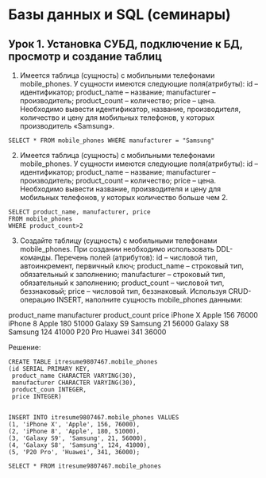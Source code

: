 # Базы данных и SQL (семинары)

## Урок 1. Установка СУБД, подключение к БД, просмотр и создание таблиц

1. Имеется таблица (сущность) с мобильными телефонами mobile_phones.
У сущности имеются следующие поля(атрибуты):
id – идентификатор;
product_name – название;
manufacturer – производитель;
product_count – количество;
price – цена.
Необходимо вывести идентификатор, название, производителя, количество и цену для мобильных телефонов, у которых производитель «Samsung».

```
SELECT * FROM mobile_phones WHERE manufacturer = "Samsung"
```

2. Имеется таблица (сущность) с мобильными телефонами mobile_phones.
У сущности имеются следующие поля(атрибуты):
id – идентификатор;
product_name – название;
manufacturer – производитель;
product_count – количество;
price – цена.
Необходимо вывести название, производителя и цену для мобильных телефонов, у которых количество больше чем 2.

```
SELECT product_name, manufacturer, price
FROM mobile_phones 
WHERE product_count>2
```

3. Создайте таблицу (сущность) с мобильными телефонами mobile_phones. При создании необходимо использовать DDL-команды.
Перечень полей (атрибутов):
id – числовой тип, автоинкремент, первичный ключ;
product_name – строковый тип, обязательный к заполнению;
manufacturer – строковый тип, обязательный к заполнению;
product_count – числовой тип, беззнаковый;
price – числовой тип, беззнаковый.
Используя CRUD-операцию INSERT, наполните сущность mobile_phones данными:

product_name	manufacturer	product_count	price
iPhone X	Apple	156	76000
iPhone 8	Apple	180	51000
Galaxy S9	Samsung	21	56000
Galaxy S8	Samsung	124	41000
P20 Pro	Huawei	341	36000

Решение:

```
CREATE TABLE itresume9807467.mobile_phones 
(id SERIAL PRIMARY KEY, 
 product_name CHARACTER VARYING(30),
 manufacturer CHARACTER VARYING(30),
 product_coun INTEGER, 
 price INTEGER) 

	
INSERT INTO itresume9807467.mobile_phones VALUES 
(1, 'iPhone X', 'Apple', 156, 76000),
(2, 'iPhone 8', 'Apple', 180, 51000),
(3, 'Galaxy S9', 'Samsung', 21, 56000),
(4, 'Galaxy S8', 'Samsung', 124, 41000),
(5, 'P20 Pro', 'Huawei', 341, 36000);

SELECT * FROM itresume9807467.mobile_phones
```
